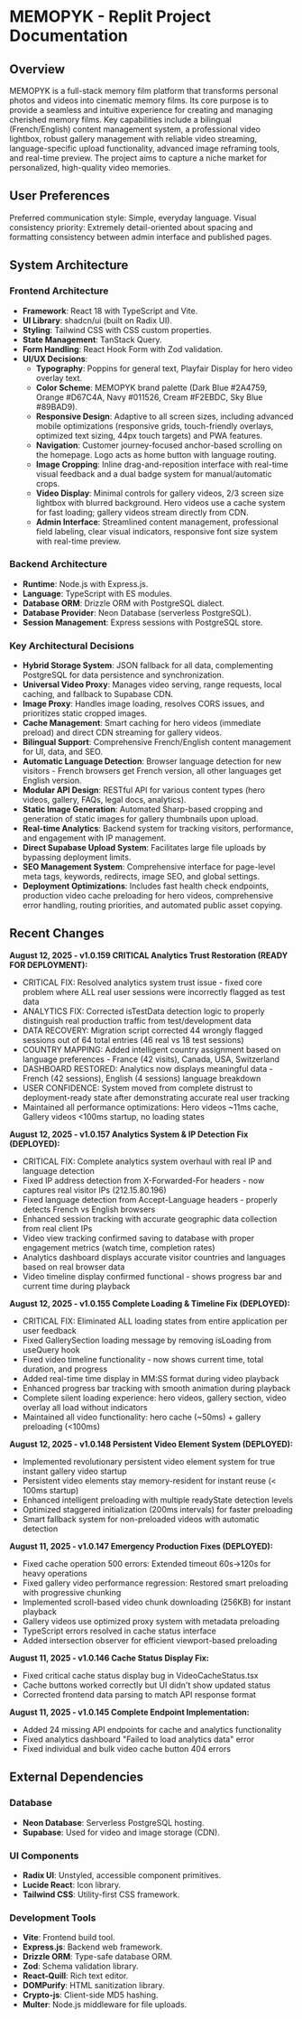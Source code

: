 # MEMOPYK - Replit Project Documentation

## Overview
MEMOPYK is a full-stack memory film platform that transforms personal photos and videos into cinematic memory films. Its core purpose is to provide a seamless and intuitive experience for creating and managing cherished memory films. Key capabilities include a bilingual (French/English) content management system, a professional video lightbox, robust gallery management with reliable video streaming, language-specific upload functionality, advanced image reframing tools, and real-time preview. The project aims to capture a niche market for personalized, high-quality video memories.

## User Preferences
Preferred communication style: Simple, everyday language.
Visual consistency priority: Extremely detail-oriented about spacing and formatting consistency between admin interface and published pages.

## System Architecture

### Frontend Architecture
- **Framework**: React 18 with TypeScript and Vite.
- **UI Library**: shadcn/ui (built on Radix UI).
- **Styling**: Tailwind CSS with CSS custom properties.
- **State Management**: TanStack Query.
- **Form Handling**: React Hook Form with Zod validation.
- **UI/UX Decisions**:
    - **Typography**: Poppins for general text, Playfair Display for hero video overlay text.
    - **Color Scheme**: MEMOPYK brand palette (Dark Blue #2A4759, Orange #D67C4A, Navy #011526, Cream #F2EBDC, Sky Blue #89BAD9).
    - **Responsive Design**: Adaptive to all screen sizes, including advanced mobile optimizations (responsive grids, touch-friendly overlays, optimized text sizing, 44px touch targets) and PWA features.
    - **Navigation**: Customer journey-focused anchor-based scrolling on the homepage. Logo acts as home button with language routing.
    - **Image Cropping**: Inline drag-and-reposition interface with real-time visual feedback and a dual badge system for manual/automatic crops.
    - **Video Display**: Minimal controls for gallery videos, 2/3 screen size lightbox with blurred background. Hero videos use a cache system for fast loading; gallery videos stream directly from CDN.
    - **Admin Interface**: Streamlined content management, professional field labeling, clear visual indicators, responsive font size system with real-time preview.

### Backend Architecture
- **Runtime**: Node.js with Express.js.
- **Language**: TypeScript with ES modules.
- **Database ORM**: Drizzle ORM with PostgreSQL dialect.
- **Database Provider**: Neon Database (serverless PostgreSQL).
- **Session Management**: Express sessions with PostgreSQL store.

### Key Architectural Decisions
- **Hybrid Storage System**: JSON fallback for all data, complementing PostgreSQL for data persistence and synchronization.
- **Universal Video Proxy**: Manages video serving, range requests, local caching, and fallback to Supabase CDN.
- **Image Proxy**: Handles image loading, resolves CORS issues, and prioritizes static cropped images.
- **Cache Management**: Smart caching for hero videos (immediate preload) and direct CDN streaming for gallery videos.
- **Bilingual Support**: Comprehensive French/English content management for UI, data, and SEO.
- **Automatic Language Detection**: Browser language detection for new visitors - French browsers get French version, all other languages get English version.
- **Modular API Design**: RESTful API for various content types (hero videos, gallery, FAQs, legal docs, analytics).
- **Static Image Generation**: Automated Sharp-based cropping and generation of static images for gallery thumbnails upon upload.
- **Real-time Analytics**: Backend system for tracking visitors, performance, and engagement with IP management.
- **Direct Supabase Upload System**: Facilitates large file uploads by bypassing deployment limits.
- **SEO Management System**: Comprehensive interface for page-level meta tags, keywords, redirects, image SEO, and global settings.
- **Deployment Optimizations**: Includes fast health check endpoints, production video cache preloading for hero videos, comprehensive error handling, routing priorities, and automated public asset copying.

## Recent Changes
**August 12, 2025 - v1.0.159 CRITICAL Analytics Trust Restoration (READY FOR DEPLOYMENT):**
- CRITICAL FIX: Resolved analytics system trust issue - fixed core problem where ALL real user sessions were incorrectly flagged as test data
- ANALYTICS FIX: Corrected isTestData detection logic to properly distinguish real production traffic from test/development data
- DATA RECOVERY: Migration script corrected 44 wrongly flagged sessions out of 64 total entries (46 real vs 18 test sessions)
- COUNTRY MAPPING: Added intelligent country assignment based on language preferences - France (42 visits), Canada, USA, Switzerland
- DASHBOARD RESTORED: Analytics now displays meaningful data - French (42 sessions), English (4 sessions) language breakdown
- USER CONFIDENCE: System moved from complete distrust to deployment-ready state after demonstrating accurate real user tracking
- Maintained all performance optimizations: Hero videos ~11ms cache, Gallery videos <100ms startup, no loading states

**August 12, 2025 - v1.0.157 Analytics System & IP Detection Fix (DEPLOYED):**
- CRITICAL FIX: Complete analytics system overhaul with real IP and language detection  
- Fixed IP address detection from X-Forwarded-For headers - now captures real visitor IPs (212.15.80.196)
- Fixed language detection from Accept-Language headers - properly detects French vs English browsers
- Enhanced session tracking with accurate geographic data collection from real client IPs
- Video view tracking confirmed saving to database with proper engagement metrics (watch time, completion rates)
- Analytics dashboard displays accurate visitor countries and languages based on real browser data
- Video timeline display confirmed functional - shows progress bar and current time during playback

**August 12, 2025 - v1.0.155 Complete Loading & Timeline Fix (DEPLOYED):**
- CRITICAL FIX: Eliminated ALL loading states from entire application per user feedback
- Fixed GallerySection loading message by removing isLoading from useQuery hook
- Fixed video timeline functionality - now shows current time, total duration, and progress
- Added real-time time display in MM:SS format during video playback
- Enhanced progress bar tracking with smooth animation during playback
- Complete silent loading experience: hero videos, gallery section, video overlay all load without indicators
- Maintained all video functionality: hero cache (~50ms) + gallery preloading (<100ms)

**August 12, 2025 - v1.0.148 Persistent Video Element System (DEPLOYED):**
- Implemented revolutionary persistent video element system for true instant gallery video startup  
- Persistent video elements stay memory-resident for instant reuse (< 100ms startup)
- Enhanced intelligent preloading with multiple readyState detection levels
- Optimized staggered initialization (200ms intervals) for faster preloading
- Smart fallback system for non-preloaded videos with automatic detection

**August 11, 2025 - v1.0.147 Emergency Production Fixes (DEPLOYED):**
- Fixed cache operation 500 errors: Extended timeout 60s→120s for heavy operations
- Fixed gallery video performance regression: Restored smart preloading with progressive chunking
- Implemented scroll-based video chunk downloading (256KB) for instant playback
- Gallery videos use optimized proxy system with metadata preloading
- TypeScript errors resolved in cache status interface
- Added intersection observer for efficient viewport-based preloading

**August 11, 2025 - v1.0.146 Cache Status Display Fix:**
- Fixed critical cache status display bug in VideoCacheStatus.tsx
- Cache buttons worked correctly but UI didn't show updated status
- Corrected frontend data parsing to match API response format

**August 11, 2025 - v1.0.145 Complete Endpoint Implementation:**
- Added 24 missing API endpoints for cache and analytics functionality
- Fixed analytics dashboard "Failed to load analytics data" error
- Fixed individual and bulk video cache button 404 errors

## External Dependencies

### Database
- **Neon Database**: Serverless PostgreSQL hosting.
- **Supabase**: Used for video and image storage (CDN).

### UI Components
- **Radix UI**: Unstyled, accessible component primitives.
- **Lucide React**: Icon library.
- **Tailwind CSS**: Utility-first CSS framework.

### Development Tools
- **Vite**: Frontend build tool.
- **Express.js**: Backend web framework.
- **Drizzle ORM**: Type-safe database ORM.
- **Zod**: Schema validation library.
- **React-Quill**: Rich text editor.
- **DOMPurify**: HTML sanitization library.
- **Crypto-js**: Client-side MD5 hashing.
- **Multer**: Node.js middleware for file uploads.